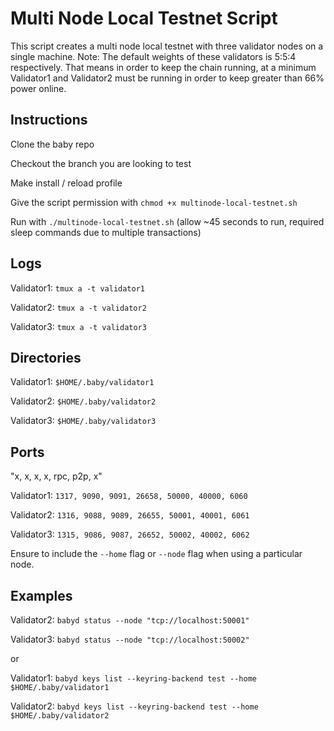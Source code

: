 # Multi Node Local Testnet Script

This script creates a multi node local testnet with three validator nodes on a single machine. Note: The default weights of these validators is 5:5:4 respectively. That means in order to keep the chain running, at a minimum Validator1 and Validator2 must be running in order to keep greater than 66% power online.

## Instructions

Clone the baby repo

Checkout the branch you are looking to test

Make install / reload profile

Give the script permission with `chmod +x multinode-local-testnet.sh`

Run with `./multinode-local-testnet.sh` (allow ~45 seconds to run, required sleep commands due to multiple transactions)

## Logs

Validator1: `tmux a -t validator1`

Validator2: `tmux a -t validator2`

Validator3: `tmux a -t validator3`

## Directories

Validator1: `$HOME/.baby/validator1`

Validator2: `$HOME/.baby/validator2`

Validator3: `$HOME/.baby/validator3`

## Ports

"x, x, x, x, rpc, p2p, x"

Validator1: `1317, 9090, 9091, 26658, 50000, 40000, 6060`

Validator2: `1316, 9088, 9089, 26655, 50001, 40001, 6061`

Validator3: `1315, 9086, 9087, 26652, 50002, 40002, 6062`

Ensure to include the `--home` flag or `--node` flag when using a particular node.

## Examples

Validator2: `babyd status --node "tcp://localhost:50001"`

Validator3: `babyd status --node "tcp://localhost:50002"`

or

Validator1: `babyd keys list --keyring-backend test --home $HOME/.baby/validator1`

Validator2: `babyd keys list --keyring-backend test --home $HOME/.baby/validator2`
